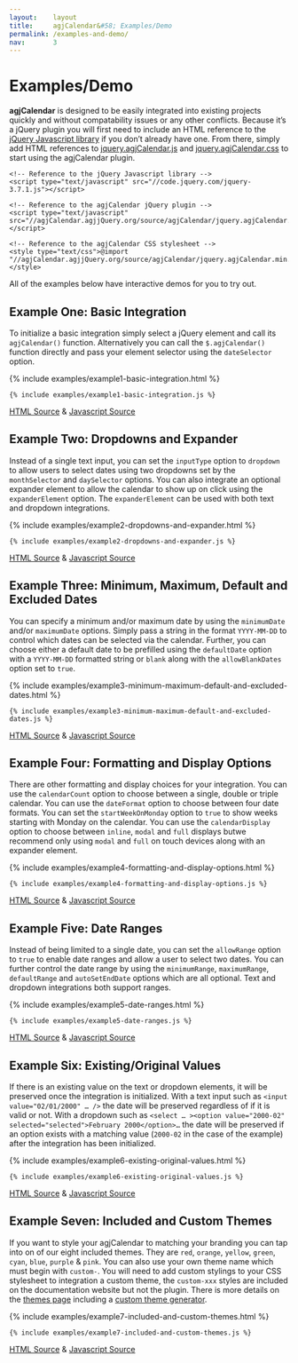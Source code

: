 ```yaml
---
layout:    layout
title:     agjCalendar&#58; Examples/Demo
permalink: /examples-and-demo/
nav:       3
---
```


# Examples/Demo

**agjCalendar** is designed to be easily integrated into existing projects quickly and without compatability issues or any other conflicts. Because it’s a jQuery plugin you will first need to include an HTML reference to the [jQuery Javascript library](https://jquery.com) if you don’t already have one. From there, simply add HTML references to [jquery.agjCalendar.js](/source/javascript/) and [jquery.agjCalendar.css](/source/css/) to start using the agjCalendar plugin.

    <!-- Reference to the jQuery Javascript library -->
    <script type="text/javascript" src="//code.jquery.com/jquery-3.7.1.js"></script>

    <!-- Reference to the agjCalendar jQuery plugin -->
    <script type="text/javascript" src="//agjCalendar.agjjQuery.org/source/agjCalendar/jquery.agjCalendar.min.js"></script>

    <!-- Reference to the agjCalendar CSS stylesheet -->
    <style type="text/css">@import "//agjCalendar.agjjQuery.org/source/agjCalendar/jquery.agjCalendar.min.css";</style>

All of the examples below have interactive demos for you to try out.

## Example One: Basic Integration

To initialize a basic integration simply select a jQuery element and call its `agjCalendar()` function. Alternatively you can call the `$.agjCalendar()` function directly and pass your element selector using the `dateSelector` option.

<form method="post" action="/examples-and-demo/" onsubmit="return false;" class="interactive">
    {% include examples/example1-basic-integration.html %}
    <pre><code class="language-javascript">{% include examples/example1-basic-integration.js %}</code></pre>
</form>

[HTML Source](https://github.com/andrewgjohnson/agjCalendar/blob/master/examples/example1-basic-integration.html) & [Javascript Source](https://github.com/andrewgjohnson/agjCalendar/blob/master/examples/example1-basic-integration.js)

<script type="text/javascript">
<!--
{% include examples/example1-basic-integration.js %}
-->
</script>

## Example Two: Dropdowns and Expander

Instead of a single text input, you can set the `inputType` option to `dropdown` to allow users to select dates using two dropdowns set by the `monthSelector` and `daySelector` options. You can also integrate an optional expander element to allow the calendar to show up on click using the `expanderElement` option. The `expanderElement` can be used with both text and dropdown integrations.

<form method="post" action="/examples-and-demo/" onsubmit="return false;" class="interactive">
{% include examples/example2-dropdowns-and-expander.html %}
    <pre><code class="language-javascript">{% include examples/example2-dropdowns-and-expander.js %}</code></pre>
</form>

[HTML Source](https://github.com/andrewgjohnson/agjCalendar/blob/master/examples/example2-dropdowns-and-expander.html) & [Javascript Source](https://github.com/andrewgjohnson/agjCalendar/blob/master/examples/example2-dropdowns-and-expander.js)

<script type="text/javascript">
<!--
{% include examples/example2-dropdowns-and-expander.js %}
-->
</script>

## Example Three: Minimum, Maximum, Default and Excluded Dates

You can specify a minimum and/or maximum date by using the `minimumDate` and/or `maximumDate` options. Simply pass a string in the format `YYYY-MM-DD` to control which dates can be selected via the calendar. Further, you can choose either a default date to be prefilled using the `defaultDate` option with a `YYYY-MM-DD` formatted string or `blank` along with the `allowBlankDates` option set to `true`.

<form method="post" action="/examples-and-demo/" onsubmit="return false;" class="interactive">
    {% include examples/example3-minimum-maximum-default-and-excluded-dates.html %}
    <pre><code class="language-javascript">{% include examples/example3-minimum-maximum-default-and-excluded-dates.js %}</code></pre>
</form>

[HTML Source](https://github.com/andrewgjohnson/agjCalendar/blob/master/examples/example3-minimum-maximum-default-and-excluded-dates.html) & [Javascript Source](https://github.com/andrewgjohnson/agjCalendar/blob/master/examples/example3-minimum-maximum-default-and-excluded-dates.js)

<script type="text/javascript">
<!--
{% include examples/example3-minimum-maximum-default-and-excluded-dates.js %}
-->
</script>

## Example Four: Formatting and Display Options

There are other formatting and display choices for your integration. You can use the `calendarCount` option to choose between a single, double or triple calendar. You can use the `dateFormat` option to choose between four date formats. You can set the `startWeekOnMonday` option to `true` to show weeks starting with Monday on the calendar. You can use the `calendarDisplay` option to choose between `inline`, `modal` and `full` displays butwe recommend only using `modal` and `full` on touch devices along with an expander element.

<form method="post" action="/examples-and-demo/" onsubmit="return false;" class="interactive">
    {% include examples/example4-formatting-and-display-options.html %}
    <pre><code class="language-javascript">{% include examples/example4-formatting-and-display-options.js %}</code></pre>
</form>

[HTML Source](https://github.com/andrewgjohnson/agjCalendar/blob/master/examples/example4-formatting-and-display-options.html) & [Javascript Source](https://github.com/andrewgjohnson/agjCalendar/blob/master/examples/example4-formatting-and-display-options.js)

<script type="text/javascript">
<!--
{% include examples/example4-formatting-and-display-options.js %}
-->
</script>

## Example Five: Date Ranges

Instead of being limited to a single date, you can set the `allowRange` option to `true` to enable date ranges and allow a user to select two dates. You can further control the date range by using the `minimumRange`, `maximumRange`, `defaultRange` and `autoSetEndDate` options which are all optional. Text and dropdown integrations both support ranges.

<form method="post" action="/examples-and-demo/" onsubmit="return false;" class="interactive">
    {% include examples/example5-date-ranges.html %}
    <pre><code class="language-javascript">{% include examples/example5-date-ranges.js %}</code></pre>
</form>

[HTML Source](https://github.com/andrewgjohnson/agjCalendar/blob/master/examples/example5-date-ranges.html) & [Javascript Source](https://github.com/andrewgjohnson/agjCalendar/blob/master/examples/example5-date-ranges.js)

<script type="text/javascript">
<!--
{% include examples/example5-date-ranges.js %}
-->
</script>

## Example Six: Existing/Original Values

If there is an existing value on the text or dropdown elements, it will be preserved once the integration is initialized. With a text input such as `<input value="02/01/2000" … />` the date will be preserved regardless of if it is valid or not. With a dropdown such as `<select … ><option value="2000-02" selected="selected">February 2000</option>…` the date will be preserved if an option exists with a matching value (`2000-02` in the case of the example) after the integration has been initialized.

<form method="post" action="/examples-and-demo/" onsubmit="return false;" class="interactive">
    {% include examples/example6-existing-original-values.html %}
    <pre><code class="language-javascript">{% include examples/example6-existing-original-values.js %}</code></pre>
</form>

[HTML Source](https://github.com/andrewgjohnson/agjCalendar/blob/master/examples/example6-existing-original-values.html) & [Javascript Source](https://github.com/andrewgjohnson/agjCalendar/blob/master/examples/example6-existing-original-values.js)

<script type="text/javascript">
<!--
{% include examples/example6-existing-original-values.js %}
-->
</script>

## Example Seven: Included and Custom Themes

If you want to style your agjCalendar to matching your branding you can tap into on of our eight included themes. They are `red`, `orange`, `yellow`, `green`, `cyan`, `blue`, `purple` & `pink`. You can also use your own theme name which must begin with `custom-`. You will need to add custom stylings to your CSS stylesheet to integration a custom theme, the `custom-xxx` styles are included on the documentation website but not the plugin. There is more details on the [themes page](/themes/) including a [custom theme generator](/themes/#custom-theme-generator).

<form method="post" action="/examples-and-demo/" onsubmit="return false;" class="interactive">
    {% include examples/example7-included-and-custom-themes.html %}
    <pre><code class="language-javascript">{% include examples/example7-included-and-custom-themes.js %}</code></pre>
</form>

[HTML Source](https://github.com/andrewgjohnson/agjCalendar/blob/master/examples/example7-included-and-custom-themes.html) & [Javascript Source](https://github.com/andrewgjohnson/agjCalendar/blob/master/examples/example7-included-and-custom-themes.js)

<script type="text/javascript">
<!--
{% include examples/example7-included-and-custom-themes.js %}
-->
</script>
